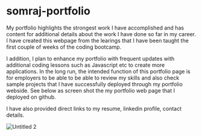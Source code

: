 # somraj-portfolio
My portfolio highlights the strongest work I have accomplished and has content for additional details about the work I have done so far in my career. I have created this webpage from the learings that I have been taught the first couple of weeks of the coding bootcamp.

I addition, I plan to enhance my portfolio with frequent updates with additional coding lessons such as Javascript etc to create more applications. In the long run, the intended function of this portfolio page is for employers to be able to be able to review my skills and also check sample projects that I have successfully deployed through my portfolio webside. See below as screen shot the my portfolio web page that I deployed on github.

I have also provided direct links to my resume, linkedin profile, contact details. 

![Untitled 2](https://user-images.githubusercontent.com/120338398/211409690-1ee01336-bf1e-474c-aa2b-bdd412c9b52a.png)
